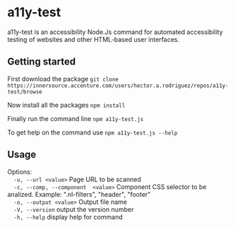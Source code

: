 # a11y-test

a11y-test is an accessibility Node.Js command for automated accessibility testing of websites and other HTML-based user interfaces.

## Getting started
First download the package
`git clone https://innersource.accenture.com/users/hector.a.rodriguez/repos/a11y-test/browse`

Now install all the packages 
`npm install`

Finally run the command line
`npm a11y-test.js`

To get help on the command use
`npm a11y-test.js --help`


## Usage
Options:  
`  -u, --url <value>`                 Page URL to be scanned  
`  -c, --comp, --component  <value>`  Component CSS selector to be analized. Example: ".nl-filters", "header", "footer"  
`  -o, --output <value>`              Output file name  
`  -V, --version`                     output the version number  
`  -h, --help`                        display help for command  